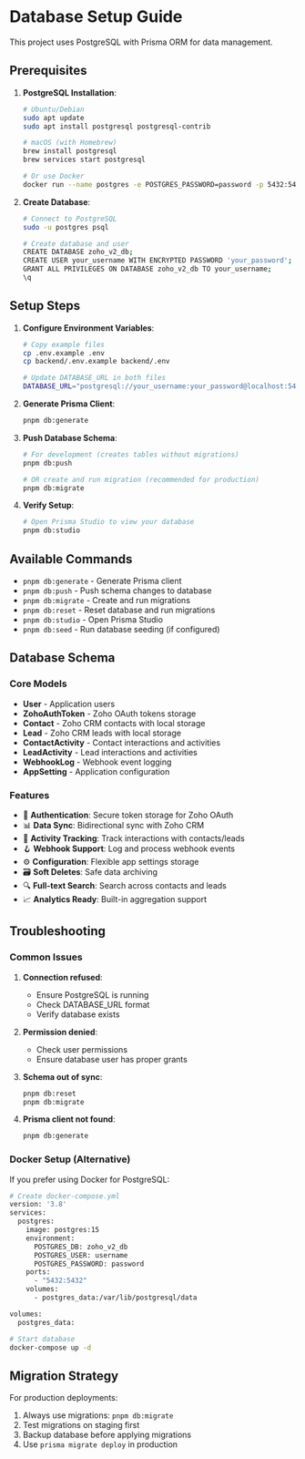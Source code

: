 # Database Setup Guide

This project uses PostgreSQL with Prisma ORM for data management.

## Prerequisites

1. **PostgreSQL Installation**:
   ```bash
   # Ubuntu/Debian
   sudo apt update
   sudo apt install postgresql postgresql-contrib
   
   # macOS (with Homebrew)
   brew install postgresql
   brew services start postgresql
   
   # Or use Docker
   docker run --name postgres -e POSTGRES_PASSWORD=password -p 5432:5432 -d postgres
   ```

2. **Create Database**:
   ```bash
   # Connect to PostgreSQL
   sudo -u postgres psql
   
   # Create database and user
   CREATE DATABASE zoho_v2_db;
   CREATE USER your_username WITH ENCRYPTED PASSWORD 'your_password';
   GRANT ALL PRIVILEGES ON DATABASE zoho_v2_db TO your_username;
   \q
   ```

## Setup Steps

1. **Configure Environment Variables**:
   ```bash
   # Copy example files
   cp .env.example .env
   cp backend/.env.example backend/.env
   
   # Update DATABASE_URL in both files
   DATABASE_URL="postgresql://your_username:your_password@localhost:5432/zoho_v2_db?schema=public"
   ```

2. **Generate Prisma Client**:
   ```bash
   pnpm db:generate
   ```

3. **Push Database Schema**:
   ```bash
   # For development (creates tables without migrations)
   pnpm db:push
   
   # OR create and run migration (recommended for production)
   pnpm db:migrate
   ```

4. **Verify Setup**:
   ```bash
   # Open Prisma Studio to view your database
   pnpm db:studio
   ```

## Available Commands

- `pnpm db:generate` - Generate Prisma client
- `pnpm db:push` - Push schema changes to database
- `pnpm db:migrate` - Create and run migrations
- `pnpm db:reset` - Reset database and run migrations
- `pnpm db:studio` - Open Prisma Studio
- `pnpm db:seed` - Run database seeding (if configured)

## Database Schema

### Core Models

- **User** - Application users
- **ZohoAuthToken** - Zoho OAuth tokens storage
- **Contact** - Zoho CRM contacts with local storage
- **Lead** - Zoho CRM leads with local storage
- **ContactActivity** - Contact interactions and activities
- **LeadActivity** - Lead interactions and activities
- **WebhookLog** - Webhook event logging
- **AppSetting** - Application configuration

### Features

- 🔐 **Authentication**: Secure token storage for Zoho OAuth
- 📊 **Data Sync**: Bidirectional sync with Zoho CRM
- 📝 **Activity Tracking**: Track interactions with contacts/leads
- 🪝 **Webhook Support**: Log and process webhook events
- ⚙️ **Configuration**: Flexible app settings storage
- 🗃️ **Soft Deletes**: Safe data archiving
- 🔍 **Full-text Search**: Search across contacts and leads
- 📈 **Analytics Ready**: Built-in aggregation support

## Troubleshooting

### Common Issues

1. **Connection refused**:
   - Ensure PostgreSQL is running
   - Check DATABASE_URL format
   - Verify database exists

2. **Permission denied**:
   - Check user permissions
   - Ensure database user has proper grants

3. **Schema out of sync**:
   ```bash
   pnpm db:reset
   pnpm db:migrate
   ```

4. **Prisma client not found**:
   ```bash
   pnpm db:generate
   ```

### Docker Setup (Alternative)

If you prefer using Docker for PostgreSQL:

```bash
# Create docker-compose.yml
version: '3.8'
services:
  postgres:
    image: postgres:15
    environment:
      POSTGRES_DB: zoho_v2_db
      POSTGRES_USER: username
      POSTGRES_PASSWORD: password
    ports:
      - "5432:5432"
    volumes:
      - postgres_data:/var/lib/postgresql/data

volumes:
  postgres_data:

# Start database
docker-compose up -d
```

## Migration Strategy

For production deployments:

1. Always use migrations: `pnpm db:migrate`
2. Test migrations on staging first
3. Backup database before applying migrations
4. Use `prisma migrate deploy` in production